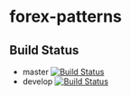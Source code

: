 # forex-patterns

## Build Status
* master [![Build Status](https://travis-ci.org/claasahl/forex-patterns.svg?branch=master)](https://travis-ci.org/claasahl/forex-patterns)
* develop [![Build Status](https://travis-ci.org/claasahl/forex-patterns.svg?branch=develop)](https://travis-ci.org/claasahl/forex-patterns)
